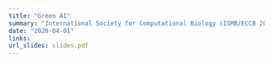 ```yaml
---
title: "Green AI"
summary: "International Society for Computational Biology (ISMB/ECCB 2021); <a href='https://www.iscb.org/ismbeccb2021-program/special-sessions#SST02'  target='_blank'><i>Computational Biology going Green</i> Session</a><br><a href='https://tech.ebu.ch/events/sustainability2021' target='_blank'>European Broadcasting Union 2021 Sustainability Summit</a><br><a href='https://kicamp.org/en/' target='_blank'>The transdisciplinary 2021 research convention for artificial intelligence (KI-CAMP)</a><br>Microsoft; Machine Learning Seminar"
date: "2020-04-01"
links:
url_slides: slides.pdf
---
```

